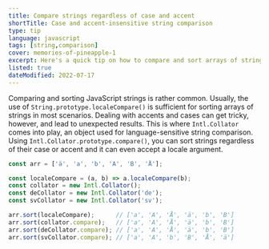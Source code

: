 ```yaml
---
title: Compare strings regardless of case and accent
shortTitle: Case and accent-insensitive string comparison
type: tip
language: javascript
tags: [string,comparison]
cover: memories-of-pineapple-1
excerpt: Here's a quick tip on how to compare and sort arrays of strings, ignoring case and accents.
listed: true
dateModified: 2022-07-17
---
```


Comparing and sorting JavaScript strings is rather common. Usually, the use of `String.prototype.localeCompare()` is sufficient for sorting arrays of strings in most scenarios. Dealing with accents and cases can get tricky, however, and lead to unexpected results. This is where `Intl.Collator` comes into play, an object used for language-sensitive string comparison. Using `Intl.Collator.prototype.compare()`, you can sort strings regardless of their case or accent and it can even accept a locale argument.

```js
const arr = ['ä', 'a', 'b', 'A', 'B', 'Å'];

const localeCompare = (a, b) => a.localeCompare(b);
const collator = new Intl.Collator();
const deCollator = new Intl.Collator('de');
const svCollator = new Intl.Collator('sv');

arr.sort(localeCompare);      // ['a', 'A', 'Å', 'ä', 'b', 'B']
arr.sort(collator.compare);   // ['a', 'A', 'Å', 'ä', 'b', 'B']
arr.sort(deCollator.compare); // ['a', 'A', 'Å', 'ä', 'b', 'B']
arr.sort(svCollator.compare); // ['a', 'A', 'b', 'B', 'Å', 'ä']
```
